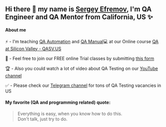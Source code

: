 ## Hi there 👋 my name is [Sergey Efremov](https://www.linkedin.com/in/sefremoff/), I'm QA Engineer and QA Mentor from California, US ✨

#### About me 
⚡ - I'm teaching [QA Automation](https://qasv.us/aboutqa) and [QA Manual](https://qasv.us/qamanual)💻 at our Online course [QA at Silicon Valley - QASV.US](https://qasv.us/)  

👋 - Feel free to join our FREE online Trial classes by submitting [this form](https://qasv.us/#form)  

🏆 - Also you could watch a lot of video about QA Testing on our [YouTube channel](https://www.youtube.com/SergeyEfremov_USA)  

✅ - Please check our [Telegram channel](https://t.me/qasvus) for tons of QA Testing vacancies in US  

#### My favorite (QA and programming related) quote: 
> Everything is easy, when you know how to do this.  
> Don't talk, just try to do.
